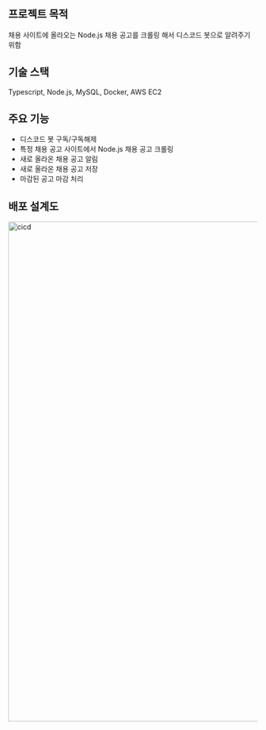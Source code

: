 ## 프로젝트 목적
채용 사이트에 올라오는 Node.js 채용 공고를 크롤링 해서 디스코드 봇으로 알려주기 위함

## 기술 스택
Typescript, Node.js, MySQL, Docker, AWS EC2

## 주요 기능
- 디스코드 봇 구독/구독해제
- 특정 채용 공고 사이트에서 Node.js 채용 공고 크롤링
- 새로 올라온 채용 공고 알림
- 새로 올라온 채용 공고 저장
- 마감된 공고 마감 처리

## 배포 설계도
<img width="1008" alt="cicd" src="https://github.com/silverline-k/job-hunter/assets/63843263/9d699097-372d-4b94-8053-fb0e01121b34">
